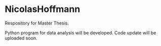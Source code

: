 # NicolasHoffmann
Respository for Master Thesis.

Python program for data analysis will be developed.
Code update will be uploaded soon.
